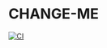 # CHANGE-ME
<!-- markdownlint-disable no-inline-html -->

[![CI](https://github.com/sharksrus/terraform-aws-vpc/actions/workflows/ci.yaml/badge.svg)](https://github.com/sharksrus/terraform-aws-vpc/actions/workflows/ci.yaml)
